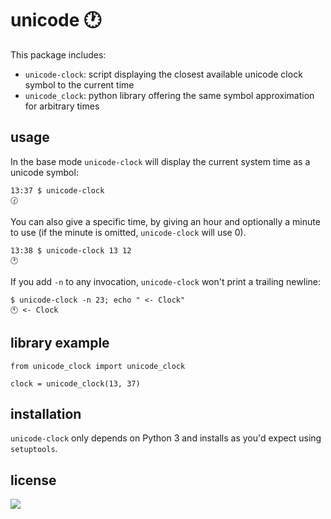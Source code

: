 # unicode 🕐

This package includes:

* `unicode-clock`: script displaying the closest available unicode clock symbol to the current time
* `unicode_clock`: python library offering the same symbol approximation for arbitrary times

## usage

In the base mode `unicode-clock` will display the current system time as a unicode symbol:

```
13:37 $ unicode-clock
🕜
```

You can also give a specific time, by giving an hour and optionally a minute to use
(if the minute is omitted, `unicode-clock` will use 0).

```
13:38 $ unicode-clock 13 12
🕐
```

If you add `-n` to any invocation, `unicode-clock` won't print a trailing newline:

```
$ unicode-clock -n 23; echo " <- Clock"
🕚 <- Clock
```

## library example

```
from unicode_clock import unicode_clock

clock = unicode_clock(13, 37)
```

## installation

`unicode-clock` only depends on Python 3 and installs as you'd expect using `setuptools`.

## license
![](http://www.gnu.org/graphics/gplv3-127x51.png)
